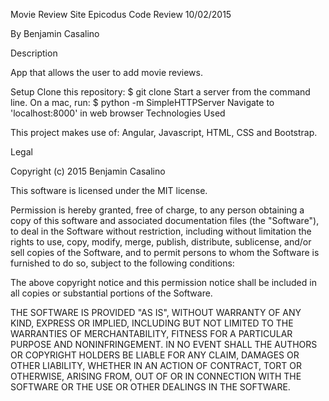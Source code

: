 Movie Review Site
Epicodus Code Review 10/02/2015

By Benjamin Casalino

Description

App that allows the user to add movie reviews.

Setup
Clone this repository:
$ git clone
Start a server from the command line. On a mac, run:
$ python -m SimpleHTTPServer
Navigate to 'localhost:8000' in web browser
Technologies Used

This project makes use of: Angular, Javascript, HTML, CSS and Bootstrap.

Legal

Copyright (c) 2015 Benjamin Casalino

This software is licensed under the MIT license.

Permission is hereby granted, free of charge, to any person obtaining a copy of this software and associated documentation files (the "Software"), to deal in the Software without restriction, including without limitation the rights to use, copy, modify, merge, publish, distribute, sublicense, and/or sell copies of the Software, and to permit persons to whom the Software is furnished to do so, subject to the following conditions:

The above copyright notice and this permission notice shall be included in all copies or substantial portions of the Software.

THE SOFTWARE IS PROVIDED "AS IS", WITHOUT WARRANTY OF ANY KIND, EXPRESS OR IMPLIED, INCLUDING BUT NOT LIMITED TO THE WARRANTIES OF MERCHANTABILITY, FITNESS FOR A PARTICULAR PURPOSE AND NONINFRINGEMENT. IN NO EVENT SHALL THE AUTHORS OR COPYRIGHT HOLDERS BE LIABLE FOR ANY CLAIM, DAMAGES OR OTHER LIABILITY, WHETHER IN AN ACTION OF CONTRACT, TORT OR OTHERWISE, ARISING FROM, OUT OF OR IN CONNECTION WITH THE SOFTWARE OR THE USE OR OTHER DEALINGS IN THE SOFTWARE.
